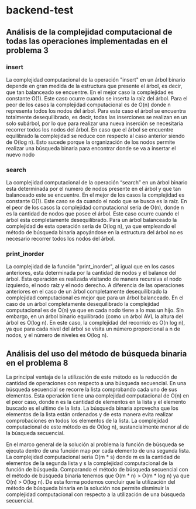 # backend-test

## Análisis de la complejidad computacional de todas las operaciones implementadas en el problema 3

### insert

La complejidad computacional de la operación "insert" en un árbol binario depende en gran medida de la estructura que presente el árbol, es decir, que tan balanceado se encuentre. En el mejor caso la complejidad es constante O(1). Este caso ocurre cuando se inserta la raíz del árbol. Para el peor de los casos la complejidad computacional es de O(n) donde n representa todos los nodos del árbol. Para este caso el árbol se encuentra totalmente desequilibrado, es decir, todas las inserciones se realizan en un solo subárbol, por lo que para realizar una nueva inserción se necesitaría recorrer todos los nodos del árbol. En caso que el árbol se encuentre equilibrado la complejidad se reduce con respecto al caso anterior siendo de O(log n). Esto sucede porque la organización de los nodos permite realizar una búsqueda binaria para encontrar donde se va a insertar el nuevo nodo

### search

La complejidad computacional de la operación “search” en un árbol binario esta determinada por el numero de nodos presente en el árbol y que tan balanceado este se encuentre. En el mejor de los casos la complejidad es constante O(1). Este caso se da cuando el nodo que se busca es la raíz. En el peor de los casos la complejidad computacional seria de O(n), donde n es la cantidad de nodos que posee el árbol. Este caso ocurre cuando el árbol esta completamente desequilibrado. Para un árbol balanceado la complejidad de esta operación sería de O(log n), ya que empleando el método de búsqueda binaria apoyándose en la estructura del árbol no es necesario recorrer todos los nodos del árbol. 

### print_inorder

La complejidad de la función "print_inorder", al igual que en los casos anteriores, esta determinada por la cantidad de nodos y el balance del árbol. Esta operación es realizada visitando de manera recursiva el nodo izquierdo, el nodo raíz y el nodo derecho. A diferencia de las operaciones anteriores en el caso de un árbol completamente desequilibrado la complejidad computacional es mejor que para un árbol balanceado. En el caso de un árbol completamente desequilibrado la complejidad computacional es de O(n) ya que en cada nodo tiene a lo mas un hijo. Sin embargo, en un árbol binario equilibrado (como un árbol AVL la altura del árbol es O(log n). En este caso, la complejidad del recorrido es O(n log n), ya que para cada nivel del árbol se visita un número proporcional a n de nodos, y el número de niveles es O(log n).

## Análisis del uso del método de búsqueda binaria en el problema 8

La principal ventaja de la utilización de este método es la reducción de cantidad de operaciones con respecto a una búsqueda secuencial. En una búsqueda secuencial se recorre la lista comprobando cada uno de sus elementos. Esta operación tiene una complejidad computacional de O(n) en el peor caso, donde n es la cantidad de elementos en la lista y el elemento buscado es el ultimo de la lista. La búsqueda binaria aprovecha que los elementos de la lista están ordenados y de esta manera evita realizar comprobaciones en todos los elementos de la lista. La complejidad computacional de este método es de O(log n), sustancialmente menor al de la búsqueda secuencial.

En el marco general de la solución al problema la función de búsqueda se ejecuta dentro de una función map por cada elemento de una segunda lista. La complejidad computacional seria O(m * s)   donde m es la cantidad de elementos de la segunda lista y s la complejidad computacional de la función de búsqueda. Comparando el método de búsqueda secuencial con el método de búsqueda binaria tenemos que O(m * n) > O(m * log n) ya que O(n) > O(log n). De esta forma podemos concluir que la utilización del método de búsqueda binaria en la solución nos permite disminuir la complejidad computacional con respecto a la utilización de una búsqueda secuencial.

